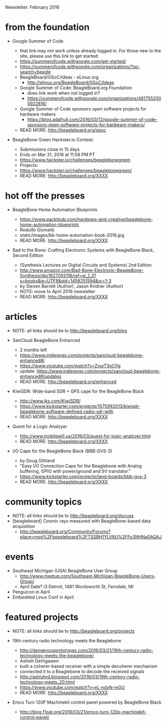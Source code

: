 Newsletter: February 2016

# from the foundation

* Google Summer of Code
    * that link may not work unless already logged in.  For those new to the site, please use this link to get started: 
    * https://summerofcode.withgoogle.com/get-started/
    * https://summerofcode.withgoogle.com/organizations/?sp-search=beagle
  * BeagleBoard/GSoC/Ideas - eLinux.org
    * http://elinux.org/BeagleBoard/GSoC/Ideas
  * Google Summer of Code: BeagleBoard.org Foundation
    * does link work when not logged in?
    * https://summerofcode.withgoogle.com/organizations/4817552005922816/
  * Google Summer of Code sponsors open software projects for hardware makers
    * https://blog.adafruit.com/2016/03/12/google-summer-of-code-sponsors-open-software-projects-for-hardware-makers/
  * READ MORE: http://beagleboard.org/gsoc

* BeagleBone Green Hackster.io Contest:
  * Submissions close in 15 days
  * Ends on Mar 31, 2016 at 11:59 PM PT
  * https://www.hackster.io/challenges/beaglebonegreen
  * Projects:
   * https://www.hackster.io/challenges/beaglebonegreen/
  * READ MORE: http://beagleboard.org/XXXX

# hot off the presses

* BeagleBone Home Automation Blueprints
  * https://www.packtpub.com/hardware-and-creative/beaglebone-home-automation-blueprints 
  * Rodolfo Giometti
  * static/images/bb-home-automation-book-2016.jpg
  * READ MORE: http://beagleboard.org/XXXX

* Bad to the Bone: Crafting Electronic Systems with BeagleBone Black, Second Edition 
  * (Synthesis Lectures on Digital Circuits and Systems) 2nd Edition
  * http://www.amazon.com/Bad-Bone-Electronic-BeagleBone-Synthesis/dp/1627055118/ref=sr_1_3?s=books&ie=UTF8&qid=1458251594&sr=1-3
  * by Steven Barrett (Author), Jason Kridner (Author)
  * NOTE: move to April 2016 newsletter
  * READ MORE: http://beagleboard.org/XXXX

# articles
* NOTE: all links should be to http://beagleboard.org/blog

* SanCloud BeagleBone Enhanced
  * 2 months left
  * https://www.indiegogo.com/projects/sancloud-beaglebone-enhanced#/
  * https://www.youtube.com/watch?v=ZvurT3nCl1g
  * update: https://www.indiegogo.com/projects/sancloud-beaglebone-enhanced#/updates
  * READ MORE: http://beagleboard.org/enhanced

* KiwiSDR: Wide-band SDR + GPS cape for the BeagleBone Black
  * http://www.jks.com/KiwiSDR/
  * https://www.kickstarter.com/projects/1575992013/kiwisdr-beaglebone-software-defined-radio-sdr-with
  * READ MORE: http://beagleboard.org/XXXX

* Quest for a Logic Analzyer
  * http://www.mobilewill.us/2016/03/quest-for-logic-analzyer.html
  * READ MORE: http://beagleboard.org/XXXX

* I/O Cape for the BeagleBone Black (BBB-GVS-3)
  * by Doug Gilliland
  * "Easy I/O Connection Cape for the Beaglebone with Analog buffering, GPIO with power/ground and 5V translator."﻿
  * https://www.kickstarter.com/projects/land-boards/bbb-gvs-3
  * READ MORE: http://beagleboard.org/XXXX

# community topics
* NOTE: all links should be to http://beagleboard.org/discuss
* [beagleboard] Cosmic rays measured with BeagleBone-based data acquisition
  * http://beagleboard.org/Community/Forums?place=msg%2Fbeagleboard%2FTSSBH1YLV8U%2FFo3NHNa0AQAJ


# events
* Southeast Michigan (USA) BeagleBone User Group
  * http://www.meetup.com/Southeast-Michigan-BeagleBone-Users-Group/
  * April Date? i3 Detroit, 1481 Wordsworth St, Ferndale, MI 
* Penguicon in April
* Embedded Linux Conf in April


# featured projects
* NOTE: all links should be to http://beagleboard.org/projects

* 19th century radio technology meets the Beaglebone
  * http://dangerousprototypes.com/2016/03/21/19th-century-radio-technology-meets-the-beaglebone/
  * Ashish Derhgawen
  * built a coherer-based receiver with a simple decoherer mechanism
  * connected it to a Beaglebone to decode the received signals
  * http://ashishrd.blogspot.com/2016/03/19th-century-radio-technology-meets_20.html
  * https://www.youtube.com/watch?v=eL-ndyN-mGU
  * READ MORE: http://beagleboard.org/XXXX

* Emco Turn 120P Machinekit control panel powered by BeagleBone Black 
  * http://blog.f1oat.org/2016/03/21/emco-turn-120p-machinekit-control-panel/

